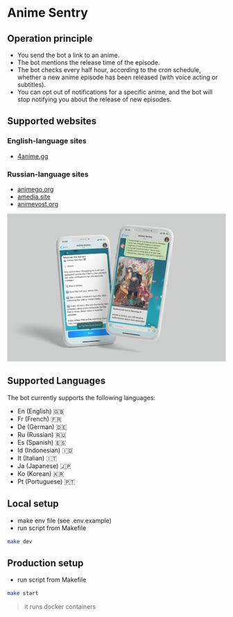 # Anime Sentry

## Operation principle

- You send the bot a link to an anime.
- The bot mentions the release time of the episode.
- The bot checks every half hour, according to the cron schedule, whether a new anime episode has been released (with voice acting or subtitles).
- You can opt out of notifications for a specific anime, and the bot will stop notifying you about the release of new episodes.

## Supported websites

### English-language sites

- [4anime.gg](https://4anime.gg/)

### Russian-language sites

- [animego.org](https://animego.org/)
- [amedia.site](https://amedia.site/)
- [animevost.org](https://animevost.org/)

![prewiew image](./prewiew.jpg)

## Supported Languages

The bot currently supports the following languages:

- En (English) 🇬🇧
- Fr (French) 🇫🇷
- De (German) 🇩🇪
- Ru (Russian) 🇷🇺
- Es (Spanish) 🇪🇸
- Id (Indonesian) 🇮🇩
- It (Italian) 🇮🇹
- Ja (Japanese) 🇯🇵
- Ko (Korean) 🇰🇷
- Pt (Portuguese) 🇵🇹

## Local setup

- make env file (see .env.example)
- run script from Makefile

```sh
make dev 
```

## Production setup 

- run script from Makefile

```sh
make start
```

> it runs docker containers